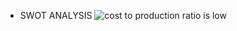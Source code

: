 * SWOT ANALYSIS
   ![cost to production ratio is low](https://user-images.githubusercontent.com/98838252/154830777-a5600482-9236-4852-923b-cb23b85297e2.jpg)

